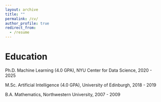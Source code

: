 ```yaml
---
layout: archive
title: ""
permalink: /cv/
author_profile: true
redirect_from:
  - /resume
---
```


Education
======

Ph.D. Machine Learning (4.0 GPA), NYU Center for Data Science, 2020 - 2025

M.Sc. Artificial Intelligence (4.0 GPA), University of Edinburgh, 2018 - 2019

B.A. Mathematics, Northwestern University, 2007 - 2009